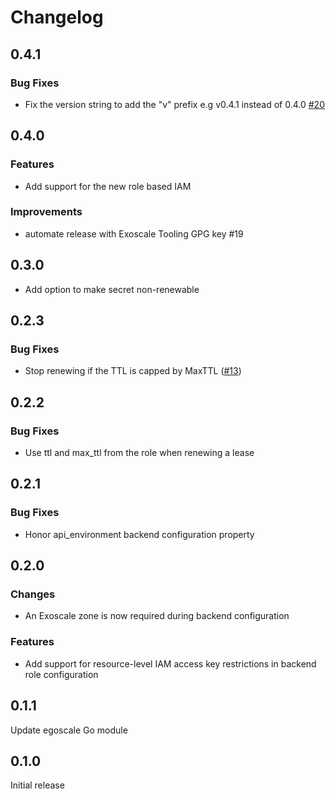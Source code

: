 # Changelog

## 0.4.1

### Bug Fixes
- Fix the version string to add the "v" prefix e.g v0.4.1 instead of 0.4.0 [#20](https://github.com/exoscale/vault-plugin-secrets-exoscale/pull/20)

## 0.4.0

### Features

- Add support for the new role based IAM

### Improvements

- automate release with Exoscale Tooling GPG key #19

## 0.3.0

* Add option to make secret non-renewable

## 0.2.3

### Bug Fixes
* Stop renewing if the TTL is capped by MaxTTL ([#13](https://github.com/exoscale/vault-plugin-secrets-exoscale/pull/13))

## 0.2.2

### Bug Fixes
* Use ttl and max_ttl from the role when renewing a lease

## 0.2.1

### Bug Fixes

* Honor api_environment backend configuration property


## 0.2.0

### Changes

* An Exoscale zone is now required during backend configuration

### Features

* Add support for resource-level IAM access key restrictions in backend role configuration


## 0.1.1

Update egoscale Go module


## 0.1.0

Initial release
